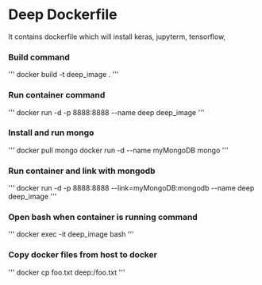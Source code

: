 # Deep Dockerfile

It contains dockerfile which will install keras, jupyterm, tensorflow, 

### Build command
'''
docker build -t deep_image .
'''

### Run container command
'''
docker run -d -p 8888:8888 --name deep deep_image
'''

### Install and run mongo
'''
docker pull mongo
docker run -d --name myMongoDB mongo
'''

### Run container and link with mongodb
'''
docker run -d -p 8888:8888 --link=myMongoDB:mongodb --name deep deep_image
'''

### Open bash when container is running command
'''
docker exec -it deep_image bash 
'''

### Copy docker files from host to docker 
'''
docker cp foo.txt deep:/foo.txt
'''


